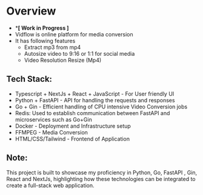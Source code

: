 # Overview
- ***[ Work in Progress ]** 
- Vidflow is online platform for media conversion
- It has following features
    - Extract mp3 from mp4
    - Autosize video to 9:16 or 1:1 for social media
    - Video Resolution Resize (Mp4)

## Tech Stack:
- Typescript + NextJs + React + JavaScript - For User friendly UI
- Python + FastAPI - API for handling the requests and responses
- Go + Gin - Efficient handling of CPU intensive Video Conversion jobs
- Redis: Used to establish communication between FastAPI and microservices such as Go+Gin
- Docker - Deployment and Infrastructure setup
- FFMPEG - Media Conversion
- HTML/CSS/Tailwind - Frontend of Application

## Note:
This project is built to showcase my proficiency in Python, Go, FastAPI , Gin, React and NextJs, highlighting how these technologies can be integrated to create a full-stack web application.